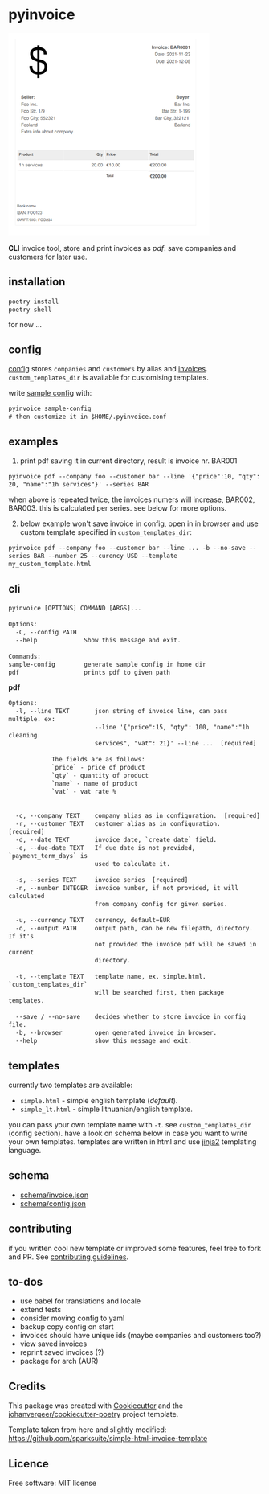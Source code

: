 pyinvoice
=========
<img src="examples/2021-11-23_bar-inc_bar1.png" alt="invoice" width="400"/>

**CLI** invoice tool, store and print invoices as *pdf*. save companies and
customers for later use.


installation
------------

``` {.sourceCode .bash}
poetry install
poetry shell
```

for now ...

config
------

[config](src/pyinvoice/schema/config.json) stores `companies` and `customers` by alias and [invoices](src/pyinvoice/schema/invoice.json).
`custom_templates_dir` is available for customising templates.

write [sample config](src/pyinvoice/config/sample_config.json) with:
``` {.sourceCode .bash}
pyinvoice sample-config
# then customize it in $HOME/.pyinvoice.conf
```

examples
-------------

1. print pdf saving it in current directory, result is invoice nr. BAR001
``` {.sourceCode .bash}
pyinvoice pdf --company foo --customer bar --line '{"price":10, "qty": 20, "name":"1h services"}' --series BAR
```
when above is repeated twice, the invoices numers will increase, BAR002, BAR003. this is calculated per series.
see below for more options.

2. below example won't save invoice in config, open in in browser and use custom template specified in `custom_templates_dir`:
```
pyinvoice pdf --company foo --customer bar --line ... -b --no-save --series BAR --number 25 --curency USD --template my_custom_template.html
```

cli
---

``` {.sourceCode .}
pyinvoice [OPTIONS] COMMAND [ARGS]...

Options:
  -C, --config PATH
  --help             Show this message and exit.

Commands:
sample-config        generate sample config in home dir
pdf                  prints pdf to given path
```

**pdf**

```
Options:
  -l, --line TEXT       json string of invoice line, can pass multiple. ex:
                        --line '{"price":15, "qty": 100, "name":"1h cleaning
                        services", "vat": 21}' --line ...  [required]

			The fields are as follows:
			`price` - price of product
			`qty` - quantity of product
			`name` - name of product
			`vat` - vat rate %


  -c, --company TEXT    company alias as in configuration.  [required]
  -r, --customer TEXT   customer alias as in configuration.  [required]
  -d, --date TEXT       invoice date, `create_date` field.
  -e, --due-date TEXT   If due date is not provided, `payment_term_days` is
                        used to calculate it.

  -s, --series TEXT     invoice series  [required]
  -n, --number INTEGER  invoice number, if not provided, it will calculated
                        from company config for given series.

  -u, --currency TEXT   currency, default=EUR
  -o, --output PATH     output path, can be new filepath, directory. If it's
                        not provided the invoice pdf will be saved in current
                        directory.

  -t, --template TEXT   template name, ex. simple.html. `custom_templates_dir`
                        will be searched first, then package templates.

  --save / --no-save    decides whether to store invoice in config file.
  -b, --browser         open generated invoice in browser.
  --help                show this message and exit.
```

templates
---------
currently two templates are available:
- `simple.html` - simple english template (*default*).
- `simple_lt.html` - simple lithuanian/english template.

you can pass your own template name with `-t`. see `custom_templates_dir` (config section). have a look on schema below in case you want to write your own templates. templates are written in html and use [jinja2](https://jinja.palletsprojects.com/en/3.0.x/) templating language.

schema
------
-   [schema/invoice.json](src/pyinvoice/schema/invoice.json)
-   [schema/config.json](src/pyinvoice/schema/config.json)


contributing
-------------

if you written cool new template or improved some features, feel free to fork and PR. See [contributing guidelines](CONTRIBUTING.md).

to-dos
-------------

-   use babel for translations and locale
-   extend tests
-   consider moving config to yaml
-   backup copy config on start
-   invoices should have unique ids (maybe companies and customers too?)
-   view saved invoices
-   reprint saved invoices (?)
-   package for arch (AUR)

Credits
-------

This package was created with
[Cookiecutter](https://github.com/audreyr/cookiecutter) and the
[johanvergeer/cookiecutter-poetry](https://github.com/johanvergeer/cookiecutter-poetry)
project template.

Template taken from here and slightly modified:
<https://github.com/sparksuite/simple-html-invoice-template>

Licence
-------

Free software: MIT license
